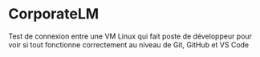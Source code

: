 # CorporateLM
Test de connexion entre une VM Linux qui fait poste de développeur pour voir si tout fonctionne correctement au niveau de Git, GitHub et VS Code

